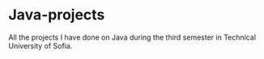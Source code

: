 # Java-projects
All the projects I have done on Java during the third semester in Technical University of Sofia.
